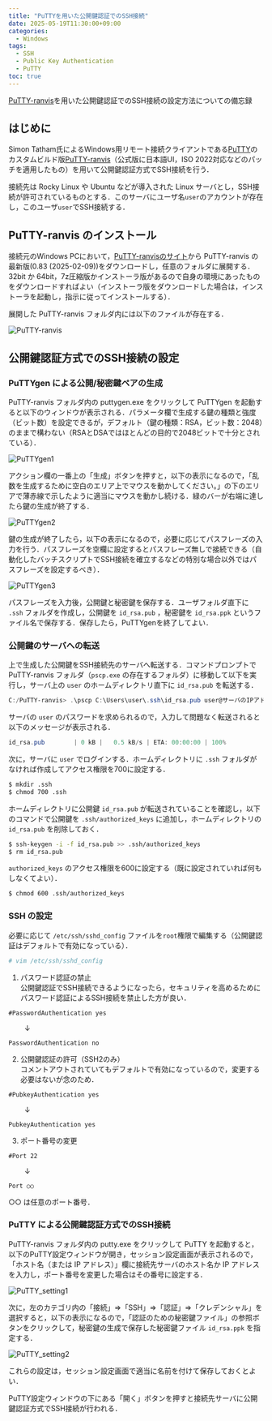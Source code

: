 ```yaml
---
title: "PuTTYを用いた公開鍵認証でのSSH接続"
date: 2025-05-19T11:30:00+09:00
categories:
  - Windows
tags:
  - SSH
  - Public Key Authentication
  - PuTTY
toc: true
---
```


[PuTTY-ranvis](https://www.ranvis.com/putty)を用いた公開鍵認証でのSSH接続の設定方法についての備忘録

## はじめに

Simon Tatham氏によるWindows用リモート接続クライアントである[PuTTY](https://www.chiark.greenend.org.uk/~sgtatham/putty/)のカスタムビルド版[PuTTY-ranvis](https://www.ranvis.com/putty)（公式版に日本語UI，ISO 2022対応などのパッチを適用したもの）を用いて公開鍵認証方式でSSH接続を行う．

接続先は Rocky Linux や Ubuntu などが導入された Linux サーバとし，SSH接続が許可されているものとする．このサーバにユーザ名`user`のアカウントが存在し，このユーザ`user`でSSH接続する．

## PuTTY-ranvis のインストール

接続元のWindows PCにおいて，[PuTTY-ranvisのサイト](https://www.ranvis.com/putty)から PuTTY-ranvis の最新版(0.83 (2025-02-09))をダウンロードし，任意のフォルダに展開する．32bit か 64bit，7z圧縮版かインストーラ版があるので自身の環境にあったものをダウンロードすればよい（インストーラ版をダウンロードした場合は，インストーラを起動し，指示に従ってインストールする）．

展開した PuTTY-ranvis フォルダ内には以下のファイルが存在する．

![PuTTY-ranvis]({{site.baseurl}}/images/PuTTY-ranvis_files.png)

## 公開鍵認証方式でのSSH接続の設定

### PuTTYgen による公開/秘密鍵ペアの生成

PuTTY-ranvis フォルダ内の puttygen.exe をクリックして PuTTYgen を起動すると以下のウィンドウが表示される．パラメータ欄で生成する鍵の種類と強度（ビット数）を設定できるが，デフォルト（鍵の種類：RSA，ビット数：2048）のままで構わない（RSAとDSAではほとんどの目的で2048ビットで十分とされている）．

![PuTTYgen1]({{site.baseurl}}/images/PuTTYgen1.png)

アクション欄の一番上の「生成」ボタンを押すと，以下の表示になるので，「乱数を生成するために空白のエリア上でマウスを動かしてください。」の下のエリアで薄赤線で示したように適当にマウスを動かし続ける．緑のバーが右端に達したら鍵の生成が終了する．

![PuTTYgen2]({{site.baseurl}}/images/PuTTYgen2.png)

鍵の生成が終了したら，以下の表示になるので，必要に応じてパスフレーズの入力を行う．パスフレーズを空欄に設定するとパスフレーズ無しで接続できる（自動化したバッチスクリプトでSSH接続を確立するなどの特別な場合以外ではパスフレーズを設定するべき）．

![PuTTYgen3]({{site.baseurl}}/images/PuTTYgen3.png)

パスフレーズを入力後，公開鍵と秘密鍵を保存する．ユーザフォルダ直下に `.ssh` フォルダを作成し，公開鍵を `id_rsa.pub` ，秘密鍵を `id_rsa.ppk` というファイル名で保存する．保存したら，PuTTYgenを終了してよい．

### 公開鍵のサーバへの転送

上で生成した公開鍵をSSH接続先のサーバへ転送する．コマンドプロンプトでPuTTY-ranvis フォルダ（`pscp.exe` の存在するフォルダ）に移動して以下を実行し，サーバ上の `user` のホームディレクトリ直下に `id_rsa.pub` を転送する．

```powershell
C:/PuTTY-ranvis> .\pscp C:\Users\user\.ssh\id_rsa.pub user@サーバのIPアドレス:
```

サーバの `user` のパスワードを求められるので，入力して問題なく転送されると以下のメッセージが表示される．

```powershell
id_rsa.pub        | 0 kB |   0.5 kB/s | ETA: 00:00:00 | 100%
```

次に，サーバに `user` でログインする．ホームディレクトリに `.ssh` フォルダがなければ作成してアクセス権限を700に設定する．

```bash
$ mkdir .ssh
$ chmod 700 .ssh
```

ホームディレクトリに公開鍵 `id_rsa.pub` が転送されていることを確認し，以下のコマンドで公開鍵を `.ssh/authorized_keys` に追加し，ホームディレクトリの `id_rsa.pub` を削除しておく．

```bash
$ ssh-keygen -i -f id_rsa.pub >> .ssh/authorized_keys
$ rm id_rsa.pub
```

`authorized_keys` のアクセス権限を600に設定する（既に設定されていれば何もしなくてよい）．

```bash
$ chmod 600 .ssh/authorized_keys
```

### SSH の設定

必要に応じて `/etc/ssh/sshd_config` ファイルを`root`権限で編集する（公開鍵認証はデフォルトで有効になっている）．

```bash
# vim /etc/ssh/sshd_config
```

1. パスワード認証の禁止  
公開鍵認証でSSH接続できるようになったら，セキュリティを高めるためにパスワード認証によるSSH接続を禁止した方が良い．

```
#PasswordAuthentication yes
```
&nbsp;&nbsp;&nbsp;&nbsp;&nbsp;&nbsp;&nbsp;&nbsp;↓
```
PasswordAuthentication no
```

2. 公開鍵認証の許可（SSH2のみ）  
コメントアウトされていてもデフォルトで有効になっているので，変更する必要はないが念のため．

```
#PubkeyAuthentication yes
```
&nbsp;&nbsp;&nbsp;&nbsp;&nbsp;&nbsp;&nbsp;&nbsp;↓
```
PubkeyAuthentication yes
```

3. ポート番号の変更  

```
#Port 22
```
&nbsp;&nbsp;&nbsp;&nbsp;&nbsp;&nbsp;&nbsp;&nbsp;↓
```
Port ○○
```
○○ は任意のポート番号．

### PuTTY による公開鍵認証方式でのSSH接続

PuTTY-ranvis フォルダ内の putty.exe をクリックして PuTTY を起動すると，以下のPuTTY設定ウィンドウが開き，セッション設定画面が表示されるので，「ホスト名（または IP アドレス）」欄に接続先サーバのホスト名か IP アドレスを入力し，ポート番号を変更した場合はその番号に設定する．

![PuTTY_setting1]({{site.baseurl}}/images/PuTTY_setting1.png)

次に，左のカテゴリ内の「接続」⇒「SSH」⇒「認証」⇒「クレデンシャル」を選択すると，以下の表示になるので，「認証のための秘密鍵ファイル」の参照ボタンをクリックして，秘密鍵の生成で保存した秘密鍵ファイル `id_rsa.ppk` を指定する．

![PuTTY_setting2]({{site.baseurl}}/images/PuTTY_setting2.png)

これらの設定は，セッション設定画面で適当に名前を付けて保存しておくとよい．

PuTTY設定ウィンドウの下にある「開く」ボタンを押すと接続先サーバに公開鍵認証方式でSSH接続が行われる．